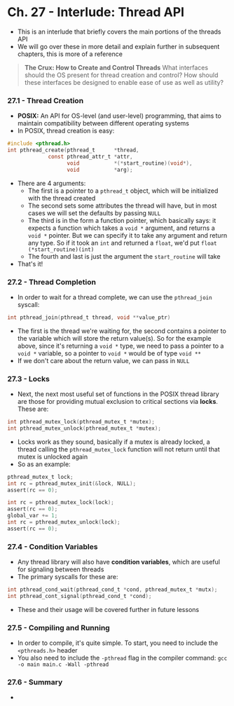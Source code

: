 # Ch. 27 - Interlude: Thread API

* This is an interlude that briefly covers the main portions of the threads API
* We will go over these in more detail and explain further in subsequent chapters, this is more of a reference
> **The Crux: How to Create and Control Threads**
> What interfaces should the OS present for thread creation and control? How should these interfaces be designed to enable ease of use as well as utility?

### 27.1 - Thread Creation

* **POSIX:** An API for OS-level (and user-level) programming, that aims to maintain compatibility between different operating systems
* In POSIX, thread creation is easy:
```c
#include <pthread.h>
int pthread_create(pthread_t      *thread,
             const pthread_attr_t *attr,
                   void           *(*start_routine)(void*),
                   void           *arg);
```
* There are 4 arguments:
  * The first is a pointer to a `pthread_t` object, which will be initialized with the thread created
  * The second sets some attributes the thread will have, but in most cases we will set the defaults by passing `NULL`
  * The third is in the form a function pointer, which basically says: it expects a function which takes a `void *` argument, and returns a `void *` pointer. But we can specify it to take any argument and return any type. So if it took an `int` and returned a `float`, we'd put `float (*start_routine)(int)`
  * The fourth and last is just the argument the `start_routine` will take
* That's it!

### 27.2 - Thread Completion

* In order to wait for a thread complete, we can use the `pthread_join` syscall:
```c
int pthread_join(pthread_t thread, void **value_ptr)
```
* The first is the thread we're waiting for, the second contains a pointer to the variable which will store the return value(s). So for the example above, since it's returning a `void *` type, we need to pass a pointer to a `void *` variable, so a pointer to `void *` would be of type `void **`
* If we don't care about the return value, we can pass in `NULL`

### 27.3 - Locks

* Next, the next most useful set of functions in the POSIX thread library are those for providing mutual exclusion to critical sections via **locks**. These are:
```c
int pthread_mutex_lock(pthread_mutex_t *mutex);
int pthread_mutex_unlock(pthread_mutex_t *mutex);
```
* Locks work as they sound, basically if a mutex is already locked, a thread calling the `pthread_mutex_lock` function will not return until that mutex is unlocked again
* So as an example:

```c
pthread_mutex_t lock;
int rc = pthread_mutex_init(&lock, NULL);
assert(rc == 0);

int rc = pthread_mutex_lock(lock);
assert(rc == 0);
global_var += 1;
int rc = pthread_mutex_unlock(lock);
assert(rc == 0);
```

### 27.4 - Condition Variables

* Any thread library will also have **condition variables**, which are useful for signaling between threads
* The primary syscalls for these are:
```c
int pthread_cond_wait(pthread_cond_t *cond, pthread_mutex_t *mutx);
int pthread_cont_signal(pthread_cond_t *cond);
```
* These and their usage will be covered further in future lessons

### 27.5 - Compiling and Running

* In order to compile, it's quite simple. To start, you need to include the `<pthreads.h>` header
* You also need to include the `-pthread` flag in the compiler command: `gcc -o main main.c -Wall -pthread`

### 27.6 - Summary

* 
